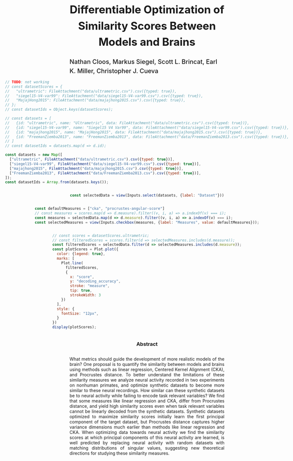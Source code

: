 <style>

.inputs-3a86ea {

}

.hero {
  display: flex;
  flex-direction: column;
  align-items: center;
  font-family: var(--sans-serif);
  /* margin: 4rem 0 8rem; */
  /* text-wrap: balance; */
  justify-content: center;
  padding: 
}

.hero p {
    text-align: justify;
}
.hero h1 {
  text-align: center;
  /* margin: 1rem 0; */
  max-width: 70vw;
  font-size: 35px;
  /* font-weight: 900; */
  font-weight: 750;
  line-height: 1.5;
  /* background: linear-gradient(30deg, var(--theme-foreground-focus), currentColor);
  -webkit-background-clip: text;
  -webkit-text-fill-color: transparent;
  background-clip: text; */
}

.hero h2 {
  margin: 0;
  max-width: 70vw;
  font-size: 20px;
  font-style: initial;
  font-weight: 500;
  line-height: 1.5;
  color: var(--theme-foreground-muted);
}

</style>


<div class="hero">
<h1>Differentiable Optimization of Similarity Scores Between Models and Brains</h1>

<h2>Nathan Cloos, Markus Siegel, Scott L. Brincat, Earl K. Miller, Christopher J. Cueva</h2>


```js
// TODO: not working
// const datasetScores = {
//   "ultrametric": FileAttachment("data/ultrametric.csv").csv({typed: true}),
//   "siegel15-V4-var99": FileAttachment("data/siegel15-V4-var99.csv").csv({typed: true}),
//   "MajajHong2015": FileAttachment("data/majajhong2015.csv").csv({typed: true}),
// };
// const datasetIds = Object.keys(datasetScores);

// const datasets = [
//   {id: "ultrametric", name: "Ultrametric", data: FileAttachment("data/ultrametric.csv").csv({typed: true})},
//   {id: "siegel15-V4-var99", name: "Siegel15 V4 Var99", data: FileAttachment("data/siegel15-V4-var99.csv").csv({typed: true})},
//   {id: "majajhong2015", name: "MajajHong2015", data: FileAttachment("data/majajhong2015.csv").csv({typed: true})},
//   {id: "FreemanZiemba2013", name: "FreemanZiemba2013", data: FileAttachment("data/FreemanZiemba2013.csv").csv({typed: true})},
// ]
// const datasetIds = datasets.map(d => d.id);

const datasets = new Map([
  ["ultrametric", FileAttachment("data/ultrametric.csv").csv({typed: true})],
  ["siegel15-V4-var99", FileAttachment("data/siegel15-V4-var99.csv").csv({typed: true})],
  ["majajhong2015", FileAttachment("data/majajhong2015.csv").csv({typed: true})],
  ["FreemanZiemba2013", FileAttachment("data/FreemanZiemba2013.csv").csv({typed: true})],
]);
const datasetIds = Array.from(datasets.keys());
```

```js
const selectedData = view(Inputs.select(datasets, {label: "Dataset"}))
```

```js
const defaultMeasures = ["cka", "procrustes-angular-score"]
// const measures = scores.map(d => d.measure).filter((v, i, a) => a.indexOf(v) === i);
const measures = selectedData.map(d => d.measure).filter((v, i, a) => a.indexOf(v) === i);
const selectedMeasures = view(Inputs.checkbox(measures, {label: "Measures", value: defaultMeasures}));
```

```js
// const scores = datasetScores.ultrametric;
// const filteredScores = scores.filter(d => selectedMeasures.includes(d.measure));
const filteredScores = selectedData.filter(d => selectedMeasures.includes(d.measure));
const plotScores = Plot.plot({
  color: {legend: true},
  marks: [
    Plot.line(
      filteredScores, 
      {
        x: "score",
        y: "decoding_accuracy",
        stroke: "measure",
        tip: true,
        strokeWidth: 3
    })
  ],
  style: {
    fontSize: "12px",
  }
})
display(plotScores);
```

<h3>Abstract</h3>
<p>
What metrics should guide the development of more realistic models of the brain? One proposal is to quantify the similarity between models and brains using methods such as linear regression, Centered Kernel Alignment (CKA), and Procrustes distance. To better understand the limitations of these similarity measures we analyze neural activity recorded in two experiments on nonhuman primates, and optimize synthetic datasets to become more similar to these neural recordings. How similar can these synthetic datasets be to neural activity while failing to encode task relevant variables? We find that some measures like linear regression and CKA, differ from Procrustes distance, and yield high similarity scores even when task relevant variables cannot be linearly decoded from the synthetic datasets. Synthetic datasets optimized to maximize similarity scores initially learn the first principal component of the target dataset, but Procrustes distance captures higher variance dimensions much earlier than methods like linear regression and CKA. When optimizing data towards neural activity we find the similarity scores at which principal components of this neural activity are learned, is well predicted by replacing neural activity with random datasets with matching distributions of singular values, suggesting new theoretical directions for studying these similarity measures.
</p>


</div>


